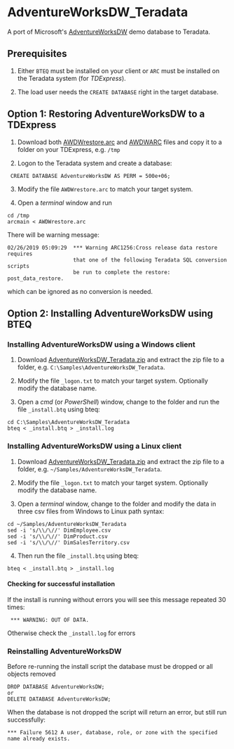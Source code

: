 # AdventureWorksDW_Teradata
A port of Microsoft's [AdventureWorksDW](https://github.com/Microsoft/sql-server-samples/tree/master/samples/databases/adventure-works/data-warehouse-install-script) demo database to Teradata.

## Prerequisites

 1. Either `BTEQ` must be installed on your client or `ARC` must be installed on the Teradata system (for *TDExpress*).

 2. The load user needs the `CREATE DATABASE` right in the target database.
  
## Option 1: Restoring AdventureWorksDW to a TDExpress

 1. Download both [AWDWrestore.arc](https://github.com/dnoeth/AdventureWorksDW_Teradata/blob/master/AWDWrestore.arc) and [AWDWARC](https://github.com/dnoeth/AdventureWorksDW_Teradata/blob/master/AWDWARC) files and copy it to a folder on your TDExpress, e.g. `/tmp`

 2. Logon to the Teradata system and create a database:
 
```
 CREATE DATABASE AdventureWorksDW AS PERM = 500e+06;
```

 3. Modify the file `AWDWrestore.arc` to match your target system.
 
 4. Open a *terminal* window and run 
 
```
cd /tmp
arcmain < AWDWrestore.arc 
```

There will be warning message:
```
02/26/2019 05:09:29  *** Warning ARC1256:Cross release data restore requires 
                     that one of the following Teradata SQL conversion scripts 
                     be run to complete the restore: post_data_restore.
```
which can be ignored as no conversion is needed.
  
## Option 2: Installing AdventureWorksDW using BTEQ

### Installing AdventureWorksDW using a Windows client

 1. Download [AdventureWorksDW_Teradata.zip](https://github.com/dnoeth/AdventureWorksDW_Teradata/releases/download/v1.0/AdventureWorksDW_Teradata.zip) and extract the zip file to a folder, e.g. `C:\Samples\AdventureWorksDW_Teradata`.
 2. Modify the file `_logon.txt` to match your target system. Optionally modify the database name.
 
 3. Open a *cmd* (or *PowerShell*) window, change to the folder and run the file `_install.btq` using bteq:
```
cd C:\Samples\AdventureWorksDW_Teradata
bteq < _install.btq > _install.log
```

### Installing AdventureWorksDW using a Linux client

 1. Download [AdventureWorksDW_Teradata.zip](https://github.com/dnoeth/AdventureWorksDW_Teradata/releases/download/v1.0/AdventureWorksDW_Teradata.zip) and extract the zip file to a folder, e.g. `~/Samples/AdventureWorksDW_Teradata`.
 2. Modify the file `_logon.txt` to match your target system. Optionally modify the database name.
 
 3. Open a *terminal* window, change to the folder and modify the data in three csv files from Windows to Linux path syntax:
```
cd ~/Samples/AdventureWorksDW_Teradata
sed -i 's/\\/\//' DimEmployee.csv
sed -i 's/\\/\//' DimProduct.csv
sed -i 's/\\/\//' DimSalesTerritory.csv
```
 4. Then run the file `_install.btq` using bteq:
```
bteq < _install.btq > _install.log
```
#### Checking for successful installation

If the install is running without errors you will see this message repeated 30 times: 
```
 *** WARNING: OUT OF DATA.
```

Otherwise check the `_install.log` for errors

### Reinstalling AdventureWorksDW

Before re-running the install script the database must be dropped or all objects removed
```
DROP DATABASE AdventureWorksDW;
or
DELETE DATABASE AdventureWorksDW;
```

When the database is not dropped the script will return an error, but still run successfully:
```
*** Failure 5612 A user, database, role, or zone with the specified name already exists.
```
